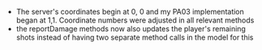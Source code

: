 - The server's coordinates begin at 0, 0 and my PA03 implementation began at 1,1. Coordinate numbers were adjusted in
all relevant methods
- the reportDamage methods now also updates the player's remaining shots instead of having two separate method calls 
in the model for this
